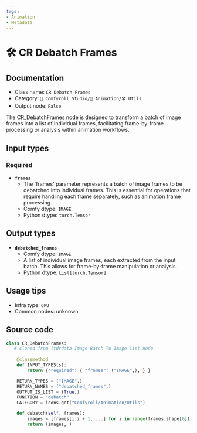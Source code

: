```yaml
---
tags:
- Animation
- Metadata
---
```


# 🛠️ CR Debatch Frames
## Documentation
- Class name: `CR Debatch Frames`
- Category: `🧩 Comfyroll Studio/🎥 Animation/🛠️ Utils`
- Output node: `False`

The CR_DebatchFrames node is designed to transform a batch of image frames into a list of individual frames, facilitating frame-by-frame processing or analysis within animation workflows.
## Input types
### Required
- **`frames`**
    - The 'frames' parameter represents a batch of image frames to be debatched into individual frames. This is essential for operations that require handling each frame separately, such as animation frame processing.
    - Comfy dtype: `IMAGE`
    - Python dtype: `torch.Tensor`
## Output types
- **`debatched_frames`**
    - Comfy dtype: `IMAGE`
    - A list of individual image frames, each extracted from the input batch. This allows for frame-by-frame manipulation or analysis.
    - Python dtype: `List[torch.Tensor]`
## Usage tips
- Infra type: `GPU`
- Common nodes: unknown


## Source code
```python
class CR_DebatchFrames:
   # cloned from ltdrdata Image Batch To Image List node
   
    @classmethod
    def INPUT_TYPES(s):
        return {"required": { "frames": ("IMAGE",), } }

    RETURN_TYPES = ("IMAGE",)
    RETURN_NAMES = ("debatched_frames",)
    OUTPUT_IS_LIST = (True,)
    FUNCTION = "debatch"
    CATEGORY = icons.get("Comfyroll/Animation/Utils")

    def debatch(self, frames):
        images = [frames[i:i + 1, ...] for i in range(frames.shape[0])]
        return (images, )

```
